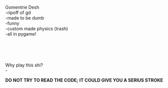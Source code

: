 Gomentrie Desh  <br>
-ripoff of gd   <br>
-made to be dumb   <br>
-funny   <br>
-custom made physics (trash)   <br>
-all in pygame!   <br>
<br>
<br>
<br>
<br>


Why play this shi? <br>
-<br>









**DO NOT TRY TO READ THE CODE;**
**IT COULD GIVE YOU A SERIUS STROKE**
